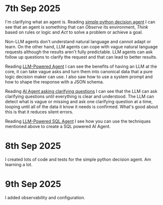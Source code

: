 # 7th Sep 2025

I'm clarifying what an agent is.
Reading [simple python decision agent](https://www.anupshinde.com/simple-decision-agent-python/) I can see that an agent
is something that can *Observe* its environment, *Think* based on rules or logic and *Act* to solve a problem or achieve
a goal.

Non-LLM agents don't understand natural language and cannot adapt or learn. On the other hand, LLM agents can cope with
vague natural language requests although the results aren't fully predictable. LLM agents can ask follow up questions to
clarify the request and that can lead to better results.

Reading [LLM-Powered Agent](https://www.anupshinde.com/llm-powered-agent-python/) I can see the benefits of having an
LLM at the core, it can take vague asks and turn them into canonical data that a pure logic decision maker can use. I
also saw how to use a system prompt and how to shape the response with a JSON schema.

Reading [AI Agent asking clarifying questions](https://www.anupshinde.com/clarifying-ai-agent-python/) I can see that
the LLM can ask clarifying questions until everything is clear and understood. The LLM can detect what is vague or
missing and ask one clarifying question at a time, looping until all of the data it know it needs is confirmed. What's
good about this is that it reduces silent errors.

Reading [LLM-Powered SQL Agent](https://www.anupshinde.com/building-ai-agents-in-python-series/) I see how you can use
the techniques mentioned above to create a SQL powered AI Agent.

# 8th Sep 2025

I created lots of code and tests for the simple python decision agent. Am learning a lot.

# 9th Sep 2025

I added observability and configuration.